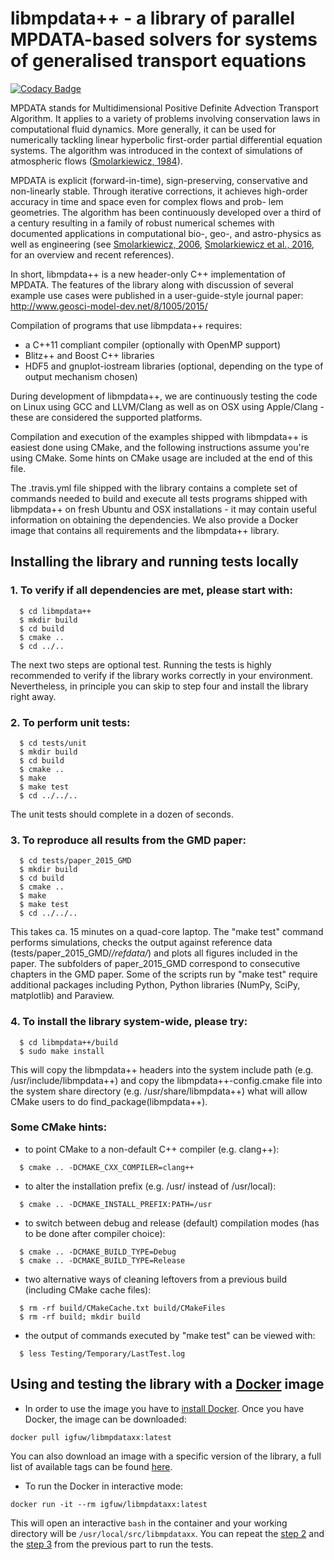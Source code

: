 libmpdata++ - a library of parallel MPDATA-based solvers for systems of generalised transport equations 
=======================================================================

[![Codacy Badge](https://api.codacy.com/project/badge/Grade/c1be1645743a463b8ead70f111d2ba15)](https://app.codacy.com/app/igfuw/libmpdataxx?utm_source=github.com&utm_medium=referral&utm_content=igfuw/libmpdataxx&utm_campaign=badger)

MPDATA stands for Multidimensional Positive Definite Advection Transport Algorithm.
It applies to a variety of problems involving conservation laws in computational fluid dynamics.
More generally, it can be used for numerically tackling linear hyperbolic first-order
partial differential equation systems. The algorithm was introduced in the context of simulations of atmospheric flows
([Smolarkiewicz, 1984](http://doi.org/10.1016/0021-9991(84)90121-9)). 

MPDATA is explicit (forward-in-time), sign-preserving, conservative and non-linearly stable. 
Through iterative corrections, it achieves high-order accuracy in time and space even for complex flows and prob-
lem geometries. The algorithm has been continuously developed over a third of a century resulting in a family of robust numerical schemes with documented applications in computational bio-, geo-, and astro-physics as well as engineering 
(see [Smolarkiewicz, 2006](http://doi.org/10.1002/fld.1071), [Smolarkiewicz et al., 2016](http://doi.org/10.1016/j.jcp.2016.06.048), for an overview and recent references).

In short, libmpdata++ is a new header-only C++ implementation of MPDATA. 
The features of the library along with discussion of several example 
use cases were published in a user-guide-style journal paper:
http://www.geosci-model-dev.net/8/1005/2015/

Compilation of programs that use libmpdata++ requires:
- a C++11 compliant compiler (optionally with OpenMP support)
- Blitz++ and Boost C++ libraries
- HDF5 and gnuplot-iostream libraries 
  (optional, depending on the type of output mechanism chosen)

During development of libmpdata++, we are continuously testing
the code on Linux using GCC and LLVM/Clang as well as on OSX
using Apple/Clang - these are considered the supported platforms.

Compilation and execution of the examples shipped with libmpdata++ 
is easiest done using CMake, and the following instructions assume
you're using CMake. Some hints on CMake usage are included at the
end of this file.

The .travis.yml file shipped with the library contains a complete
set of commands needed to build and execute all tests programs
shipped with libmpdata++ on fresh Ubuntu and OSX installations -
it may contain useful information on obtaining the dependencies.
We also provide a Docker image that contains all requirements 
and the libmpdata++ library.

## Installing the library and running tests locally

### 1. To verify if all dependencies are met, please start with:
```
  $ cd libmpdata++
  $ mkdir build
  $ cd build
  $ cmake ..
  $ cd ../..
```  
The next two steps are optional test. Running the tests is highly
recommended to verify if the library works correctly in your 
environment. Nevertheless, in principle you can skip to step four
and install the library right away.
  
### 2. To perform unit tests: 
```
  $ cd tests/unit
  $ mkdir build
  $ cd build
  $ cmake ..
  $ make
  $ make test
  $ cd ../../..
```
The unit tests should complete in a dozen of seconds.

### 3. To reproduce all results from the GMD paper:
```
  $ cd tests/paper_2015_GMD
  $ mkdir build 
  $ cd build
  $ cmake ..
  $ make
  $ make test     
  $ cd ../../..
```
This takes ca. 15 minutes on a quad-core laptop. The "make test"
command performs simulations, checks the output against reference 
data (tests/paper_2015_GMD/*/refdata/*) and plots all figures 
included in the paper. The subfolders of paper_2015_GMD correspond 
to consecutive chapters in the GMD paper. Some of the scripts run
by "make test" require additional packages including Python, Python
libraries (NumPy, SciPy, matplotlib) and Paraview.

### 4. To install the library system-wide, please try:
```
  $ cd libmpdata++/build
  $ sudo make install
```
This will copy the libmpdata++ headers into the system include path
(e.g. /usr/include/libmpdata++) and copy the libmpdata++-config.cmake 
file into the system share directory (e.g. /usr/share/libmpdata++) 
what will allow CMake users to do find_package(libmpdata++).

### Some CMake hints:
- to point CMake to a non-default C++ compiler (e.g. clang++):
```
  $ cmake .. -DCMAKE_CXX_COMPILER=clang++ 
```
- to alter the installation prefix (e.g. /usr/ instead of /usr/local):
```
  $ cmake .. -DCMAKE_INSTALL_PREFIX:PATH=/usr
```
- to switch between debug and release (default) compilation modes 
  (has to be done after compiler choice):
```
  $ cmake .. -DCMAKE_BUILD_TYPE=Debug
  $ cmake .. -DCMAKE_BUILD_TYPE=Release
```  
- two alternative ways of cleaning leftovers from a previous build 
  (including CMake cache files):
```
  $ rm -rf build/CMakeCache.txt build/CMakeFiles
  $ rm -rf build; mkdir build
```
- the output of commands executed by "make test" can be viewed with:
```
  $ less Testing/Temporary/LastTest.log
```

## Using and testing the library with a [Docker](https://docs.docker.com/) image

- In order to use the image you have to [install Docker](https://docs.docker.com/install/).
Once you have Docker, the image can be downloaded:

```
docker pull igfuw/libmpdataxx:latest
```
You can also download an image with a specific version of the library,
a full list of available tags can be found [here](https://hub.docker.com/r/igfuw/libmpdataxx/tags/).

- To run the Docker in interactive mode:
```
docker run -it --rm igfuw/libmpdataxx:latest
```
This will open an interactive `bash` in the container
and your working directory will be `/usr/local/src/libmpdataxx`.
You can repeat the [step 2](#2-to-perform-unit-tests)
and the [step 3](#3-to-reproduce-all-results-from-the-gmd-paper) from the previous part to run the tests.
